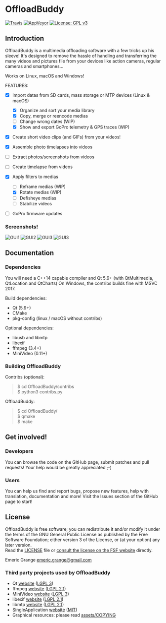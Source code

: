 OffloadBuddy
============

[![Travis](https://img.shields.io/travis/emericg/OffloadBuddy.svg?style=flat-square&logo=travis)](https://travis-ci.org/emericg/OffloadBuddy)
[![AppVeyor](https://img.shields.io/appveyor/ci/emericg/OffloadBuddy.svg?style=flat-square&logo=appveyor)](https://ci.appveyor.com/project/emericg/offloadbuddy)
[![License: GPL v3](https://img.shields.io/badge/license-GPL%20v3-blue.svg?style=flat-square)](http://www.gnu.org/licenses/gpl-3.0)


## Introduction

OffloadBuddy is a multimedia offloading software with a few tricks up his sleeve!
It's designed to remove the hassle of handling and transferring the many videos and pictures file from your devices like action cameras, regular cameras and smartphones...

Works on Linux, macOS and Windows!

FEATURES:

- [x] Import datas from SD cards, mass storage or MTP devices (Linux & macOS)
  - [x] Organize and sort your media library
  - [x] Copy, merge or reencode medias
  - [ ] Change wrong dates (WIP)
  - [x] Show and export GoPro telemetry & GPS traces (WIP)
- [x] Create short video clips (and GIFs) from your videos!
- [x] Assemble photo timelapses into videos
- [ ] Extract photos/screenshots from videos
- [ ] Create timelapse from videos
- [x] Apply filters to medias
  - [ ] Reframe medias (WIP)
  - [x] Rotate medias (WIP)
  - [ ] Defisheye medias
  - [ ] Stabilize videos
- [ ] GoPro firmware updates


### Screenshots!

![GUI1](https://i.imgur.com/LRKR1UW.jpg)
![GUI2](https://i.imgur.com/pAsn76s.png)
![GUI3](https://i.imgur.com/mlbIdCa.png)
![GUI3](https://i.imgur.com/frkN44D.png)


## Documentation

### Dependencies

You will need a C++14 capable compiler and Qt 5.9+ (with QtMultimedia, QtLocation and QtCharts)
On Windows, the contribs builds fine with MSVC 2017.

Build dependencies:
- Qt (5.9+)  
- CMake  
- pkg-config (linux / macOS without contribs)  

Optional dependencies:
- libusb and libmtp  
- libexif  
- ffmpeg (3.4+)  
- MiniVideo (0.11+)  

### Building OffloadBuddy

Contribs (optional):
> $ cd OffloadBuddy/contribs  
> $ python3 contribs.py  

OffloadBuddy:
> $ cd OffloadBuddy/  
> $ qmake  
> $ make  


## Get involved!

### Developers

You can browse the code on the GitHub page, submit patches and pull requests! Your help would be greatly appreciated ;-)

### Users

You can help us find and report bugs, propose new features, help with translation, documentation and more! Visit the Issues section of the GitHub page to start!

## License

OffloadBuddy is free software; you can redistribute it and/or modify it under the terms of the GNU General Public License as published by the Free Software Foundation; either version 3 of the License, or (at your option) any later version.  
Read the [LICENSE](LICENSE) file or [consult the license on the FSF website](https://www.gnu.org/licenses/gpl-3.0.txt) directly.

Emeric Grange <emeric.grange@gmail.com>

### Third party projects used by OffloadBuddy

* Qt [website](https://www.qt.io) ([LGPL 3](https://www.gnu.org/licenses/lgpl-3.0.txt))
* ffmpeg [website](https://www.ffmpeg.org/) ([LGPL 2.1](https://www.gnu.org/licenses/lgpl-2.1.txt))
* MiniVideo [website](https://github.com/emericg/MiniVideo) ([LGPL 3](https://www.gnu.org/licenses/lgpl-3.0.txt))
* libexif [website](https://github.com/libexif/libexif/) ([LGPL 2.1](https://www.gnu.org/licenses/lgpl-2.1.txt))
* libmtp [website](http://libmtp.sourceforge.net/) ([LGPL 2.1](https://www.gnu.org/licenses/lgpl-2.1.txt))
* SingleApplication [website](https://github.com/itay-grudev/SingleApplication) ([MIT](https://opensource.org/licenses/MIT))
* Graphical resources: please read [assets/COPYING](assets/COPYING)
